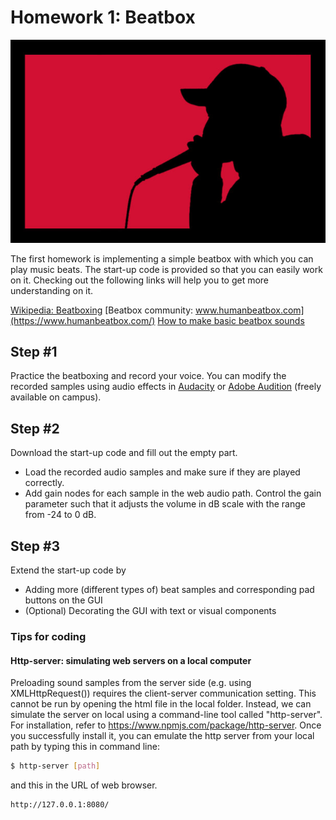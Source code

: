 # Homework 1: Beatbox

![Beatbox](./beatbox.jpg)


The first homework is implementing a simple beatbox with which you can play music beats. The start-up code is provided so that you can easily work on it. Checking out the following links will help you to get more understanding on it.  


[Wikipedia: Beatboxing](https://en.wikipedia.org/wiki/Beatboxing)
[Beatbox community: www.humanbeatbox.com](https://www.humanbeatbox.com/)
[How to make basic beatbox sounds](https://www.youtube.com/watch?v=B6-45rswo0o)

## Step #1 
Practice the beatboxing and record your voice. You can modify the recorded samples using audio effects in [Audacity](http://www.audacityteam.org/) or [Adobe Audition](http://www.adobe.com/kr/products/audition.html) (freely available on campus). 

## Step #2
Download the start-up code and fill out the empty part. 
- Load the recorded audio samples and make sure if they are played correctly.  
- Add gain nodes for each sample in the web audio path. Control the gain parameter such that it adjusts the volume in dB scale with the range from -24 to 0 dB. 

## Step #3
Extend the start-up code by 
- Adding more (different types of) beat samples and corresponding pad buttons on the GUI
- (Optional) Decorating the GUI with text or visual components 


### Tips for coding

#### Http-server: simulating web servers on a local computer

Preloading sound samples from the server side (e.g. using XMLHttpRequest()) requires the client-server communication setting. This cannot be run by opening the html file in the local folder. Instead, we can simulate the server on local using a command-line tool called "http-server". For installation, refer to https://www.npmjs.com/package/http-server. Once you successfully install it, you can emulate the http server from your local path by typing this in command line:
```sh
$ http-server [path]
```
and this in the URL of web browser.
```sh
http://127.0.0.1:8080/ 
```
